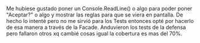 Me hubiese gustado poner un Console.ReadLine() o algo para poder poner "Aceptar?" o algo y mostrar las reglas para que se viera en pantalla. De hecho lo intenté pero no me sirvió para los Tests entonces opté por hacerlo de esa manera a través de la Facade. Anduvieron los tests de la defensa pero fallaron otros xq cambié cosas igual la cobertura es mas del 70%. 
